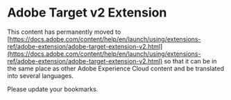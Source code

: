 # Adobe Target v2 Extension

This content has permanently moved to [https://docs.adobe.com/content/help/en/launch/using/extensions-ref/adobe-extension/adobe-target-extension-v2.html](https://docs.adobe.com/content/help/en/launch/using/extensions-ref/adobe-extension/adobe-target-extension-v2.html) so that it can be in the same place as other Adobe Experience Cloud content and be translated into several languages.

Please update your bookmarks.

